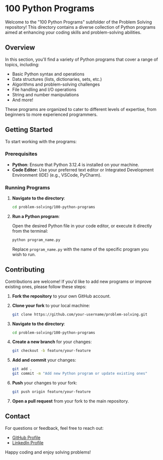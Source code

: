 # 100 Python Programs

Welcome to the "100 Python Programs" subfolder of the Problem Solving repository! This directory contains a diverse collection of Python programs aimed at enhancing your coding skills and problem-solving abilities.

## Overview

In this section, you'll find a variety of Python programs that cover a range of topics, including:

- Basic Python syntax and operations
- Data structures (lists, dictionaries, sets, etc.)
- Algorithms and problem-solving challenges
- File handling and I/O operations
- String and number manipulations
- And more!

These programs are organized to cater to different levels of expertise, from beginners to more experienced programmers.

## Getting Started

To start working with the programs:

### Prerequisites

- **Python**: Ensure that Python 3.12.4 is installed on your machine.
- **Code Editor**: Use your preferred text editor or Integrated Development Environment (IDE) (e.g., VSCode, PyCharm).

### Running Programs

1. **Navigate to the directory**:

    ```bash
    cd problem-solving/100-python-programs
    ```

2. **Run a Python program**:

    Open the desired Python file in your code editor, or execute it directly from the terminal:

    ```bash
    python program_name.py
    ```

    Replace `program_name.py` with the name of the specific program you wish to run.

## Contributing

Contributions are welcome! If you'd like to add new programs or improve existing ones, please follow these steps:

1. **Fork the repository** to your own GitHub account.
2. **Clone your fork** to your local machine:

    ```bash
    git clone https://github.com/your-username/problem-solving.git
    ```

3. **Navigate to the directory**:

    ```bash
    cd problem-solving/100-python-programs
    ```

4. **Create a new branch** for your changes:

    ```bash
    git checkout -b feature/your-feature
    ```

5. **Add and commit** your changes:

    ```bash
    git add .
    git commit -m "Add new Python program or update existing ones"
    ```

6. **Push** your changes to your fork:

    ```bash
    git push origin feature/your-feature
    ```

7. **Open a pull request** from your fork to the main repository.

## Contact

For questions or feedback, feel free to reach out:

- [GitHub Profile](https://github.com/CyberFantics)
- [LinkedIn Profile](https://www.linkedin.com/in/mansoor-bukhari-77549a264/)

Happy coding and enjoy solving problems!

